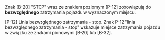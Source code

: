 Znak [B-20] "STOP" wraz ze znakiem poziomym [P-12] zobowiązują do **bezwzględnego** zatrzymania pojazdu w wyznaczonym miejscu. 

[P-12]
Linia bezwzględnego zatrzymania - stop.
Znak P-12 "linia bezwzględnego zatrzymania - stop" wskazuje miejsce zatrzymania pojazdu w związku ze znakami pionowymi [B-20] lub [B-32].